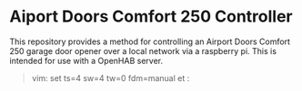 # Aiport Doors Comfort 250 Controller

This repository provides a method for controlling an Airport Doors Comfort 250 garage door opener over a local network via a raspberry pi. This is intended for use with a OpenHAB server.

>  vim: set ts=4 sw=4 tw=0 fdm=manual et :

